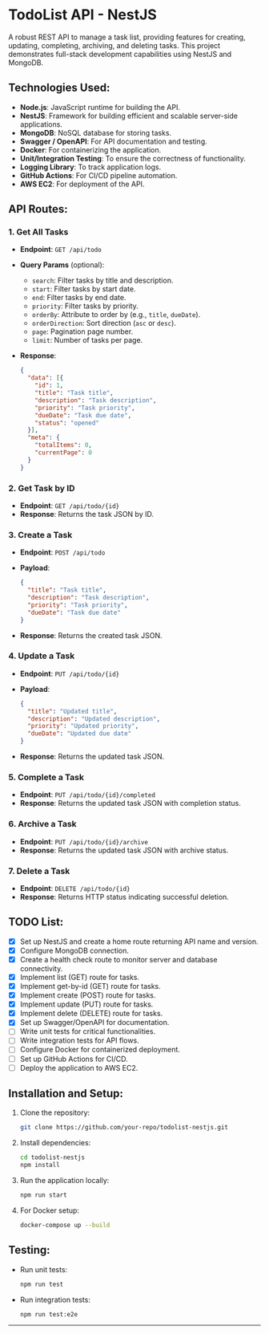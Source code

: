 # TodoList API - NestJS

A robust REST API to manage a task list, providing features for creating, updating, completing, archiving, and deleting tasks. This project demonstrates full-stack development capabilities using NestJS and MongoDB.

## Technologies Used:

- **Node.js**: JavaScript runtime for building the API.
- **NestJS**: Framework for building efficient and scalable server-side applications.
- **MongoDB**: NoSQL database for storing tasks.
- **Swagger / OpenAPI**: For API documentation and testing.
- **Docker**: For containerizing the application.
- **Unit/Integration Testing**: To ensure the correctness of functionality.
- **Logging Library**: To track application logs.
- **GitHub Actions**: For CI/CD pipeline automation.
- **AWS EC2**: For deployment of the API.

## API Routes:

### 1. Get All Tasks

- **Endpoint**: `GET /api/todo`
- **Query Params** (optional):
  - `search`: Filter tasks by title and description.
  - `start`: Filter tasks by start date.
  - `end`: Filter tasks by end date.
  - `priority`: Filter tasks by priority.
  - `orderBy`: Attribute to order by (e.g., `title`, `dueDate`).
  - `orderDirection`: Sort direction (`asc` or `desc`).
  - `page`: Pagination page number.
  - `limit`: Number of tasks per page.
- **Response**:
    
    ```json
    {
      "data": [{ 
        "id": 1,
        "title": "Task title",
        "description": "Task description",
        "priority": "Task priority",
        "dueDate": "Task due date",
        "status": "opened"
      }],
      "meta": {
        "totalItems": 0,
        "currentPage": 0
      }
    }
    ```

### 2. Get Task by ID

- **Endpoint**: `GET /api/todo/{id}`
- **Response**: Returns the task JSON by ID.

### 3. Create a Task

- **Endpoint**: `POST /api/todo`
- **Payload**:
    
    ```json
    {
      "title": "Task title",
      "description": "Task description",
      "priority": "Task priority",
      "dueDate": "Task due date"
    }
    ```
- **Response**: Returns the created task JSON.

### 4. Update a Task

- **Endpoint**: `PUT /api/todo/{id}`
- **Payload**:
    
    ```json
    {
      "title": "Updated title",
      "description": "Updated description",
      "priority": "Updated priority",
      "dueDate": "Updated due date"
    }
    ```
- **Response**: Returns the updated task JSON.

### 5. Complete a Task

- **Endpoint**: `PUT /api/todo/{id}/completed`
- **Response**: Returns the updated task JSON with completion status.

### 6. Archive a Task

- **Endpoint**: `PUT /api/todo/{id}/archive`
- **Response**: Returns the updated task JSON with archive status.

### 7. Delete a Task

- **Endpoint**: `DELETE /api/todo/{id}`
- **Response**: Returns HTTP status indicating successful deletion.

## TODO List:

- [X] Set up NestJS and create a home route returning API name and version.
- [X] Configure MongoDB connection.
- [X] Create a health check route to monitor server and database connectivity.
- [X] Implement list (GET) route for tasks.
- [X] Implement get-by-id (GET) route for tasks.
- [X] Implement create (POST) route for tasks.
- [X] Implement update (PUT) route for tasks.
- [X] Implement delete (DELETE) route for tasks.
- [X] Set up Swagger/OpenAPI for documentation.
- [ ] Write unit tests for critical functionalities.
- [ ] Write integration tests for API flows.
- [ ] Configure Docker for containerized deployment.
- [ ] Set up GitHub Actions for CI/CD.
- [ ] Deploy the application to AWS EC2.

## Installation and Setup:

1. Clone the repository:
    
    ```bash
    git clone https://github.com/your-repo/todolist-nestjs.git
    ```
    
2. Install dependencies:
    
    ```bash
    cd todolist-nestjs
    npm install
    ```
    
3. Run the application locally:
    
    ```bash
    npm run start
    ```
    
4. For Docker setup:
    
    ```bash
    docker-compose up --build
    ```

## Testing:

- Run unit tests:
    
    ```bash
    npm run test
    ```
    
- Run integration tests:
    
    ```bash
    npm run test:e2e
    ```

---
